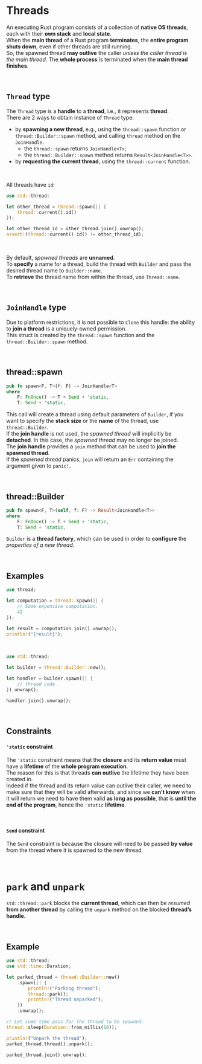 # Threads
An executing Rust program consists of a collection of **native OS threads**, each with their **own stack** and **local state**.<br>
When the **main thread** of a Rust program **terminates**, the **entire program shuts down**, even if other threads are still running.<br>
So, the spawned thread **may outlive** the caller *unless the caller thread is the main thread*. The **whole process** is terminated when the **main thread finishes**.

<br>

## `Thread` type
The `Thread` type is a **handle** to a **thread**, i.e., it represents **thread**.<br> 
There are 2 ways to obtain instance of `Thread` type:
- by **spawning a new thread**, e.g., using the `thread::spawn` function or `thread::Builder::spawn` method, and calling `thread` method on the `JoinHandle`.
  - the `thread::spawn` returns `JoinHandle<T>`;
  - the `thread::Builder::spawn` method returns `Result<JoinHandle<T>>`.
- by **requesting the current thread**, using the `thread::current` function.

<br>

All threads have `id`:
```Rust
use std::thread;

let other_thread = thread::spawn(|| {
    thread::current().id()
});

let other_thread_id = other_thread.join().unwrap();
assert!(thread::current().id() != other_thread_id);
```

<br>

By default, *spawned threads* are **unnamed**.<br>
To **specify** a name for a thread, build the thread with `Builder` and pass the desired thread name to `Builder::name`.<br>
To **retrieve** the thread name from within the thread, use `Thread::name`.<br>

<br>

## `JoinHandle` type
Due to platform restrictions, it is not possible to `Clone` this handle: the ability to **join a thread** is a uniquely-owned permission.<br>
This struct is created by the `thread::spawn` function and the `thread::Builder::spawn` method.<br>

<br>

## thread::spawn
```Rust
pub fn spawn<F, T>(f: F) -> JoinHandle<T>
where
    F: FnOnce() -> T + Send + 'static,
    T: Send + 'static,
```

This call will create a thread using default parameters of `Builder`, if you want to specify the **stack size** or the **name** of the thread, use `thread::Builder`.<br>
If the **join handle** is not used, the *spawned thread* will implicitly be **detached**. In this case, the *spawned thread* may no longer be joined.<br>
The **join handle** provides a `join` method that can be used to **join the spawned thread**.<br>
If the *spawned thread* panics, `join` will return an `Err` containing the argument given to `panic!`.<br>

<br>

## thread::Builder
```Rust
pub fn spawn<F, T>(self, f: F) -> Result<JoinHandle<T>>
where
    F: FnOnce() -> T + Send + 'static,
    T: Send + 'static,
```

`Builder` is a **thread factory**, which can be used in order to **configure** the *properties of a new thread*.

<br>

## Examples
```Rust
use thread;

let computation = thread::spawn(|| {
    // Some expensive computation.
    42
});

let result = computation.join().unwrap();
println!("{result}");
```

<br>

```Rust
use std::thread;

let builder = thread::Builder::new();

let handler = builder.spawn(|| {
    // thread code
}).unwrap();

handler.join().unwrap();
```

<br>

## Constraints
#### `'static` constraint
The `'static` constraint means that the **closure** and its **return value** must have a **lifetime** of the **whole program execution**.<br>
The reason for this is that threads **can outlive** the lifetime they have been created in.<br>
Indeed if the thread and its return value can outlive their caller, we need to make sure that they will be valid afterwards, and since we **can’t know** when it will return we need to have them valid **as long as possible**, that is **until the end of the program**, hence the `'static` **lifetime**.

<br>

#### `Send` constraint
The `Send` constraint is because the closure will need to be passed **by value** from the thread where it is spawned to the new thread.

<br>

# `park` and `unpark`
`std::thread::park` blocks the **current thread**, which can then be *resumed* **from another thread** by calling the `unpark` method on the blocked **thread’s handle**.

<br>

## Example
```Rust
use std::thread;
use std::time::Duration;

let parked_thread = thread::Builder::new()
    .spawn(|| {
        println!("Parking thread");
        thread::park();
        println!("Thread unparked");
    })
    .unwrap();

// Let some time pass for the thread to be spawned.
thread::sleep(Duration::from_millis(10));

println!("Unpark the thread");
parked_thread.thread().unpark();

parked_thread.join().unwrap();
```
